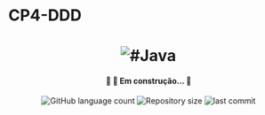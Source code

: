 # CP4-DDD
<h1 align="center">
    <img alt="#Java" title="#Java" src="./img/logo.png" />
</h1>
<h4 align="center"> 
	🚧 🚀 Em construção... 🚧
</h4>

<p align="center">
  <img alt="GitHub language count" src="https://img.shields.io/static/v1?label=languague&message=1&color=red&style=for-the-badge&logo=ghost">
  
  <img alt="Repository size" src="https://img.shields.io/static/v1?label=repo-size&message=00.0mb&color=red&style=for-the-badge&logo=ghost">
  
  <img alt="last commit" src="https://img.shields.io/static/v1?label=last-commit&message=September 2021&color=red&style=for-the-badge&logo=ghost">
</p>
